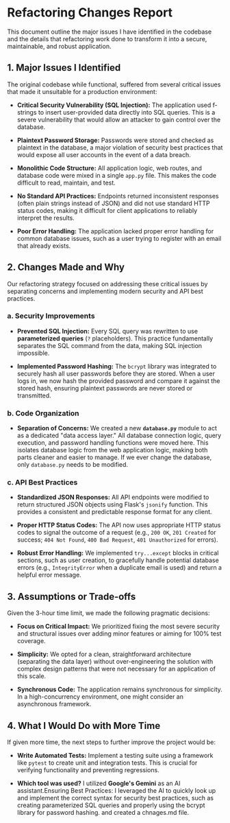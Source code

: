 # Refactoring Changes Report

This document outline the major issues  I have identified in the  codebase and the details that refactoring work done to transform it into a secure, maintainable, and robust application.

## 1. Major Issues I  Identified 

The original codebase while functional, suffered from several critical issues that made it unsuitable for a production environment:

*   **Critical Security Vulnerability (SQL Injection):** The application used f-strings to insert user-provided data directly into SQL queries. This is a severe vulnerability that would allow an attacker to gain control over the database.

*   **Plaintext Password Storage:** Passwords were stored and checked as plaintext in the database, a major violation of security best practices that would expose all user accounts in the event of a data breach.

*   **Monolithic Code Structure:** All application logic, web routes, and database code were mixed in a single `app.py` file. This makes the code difficult to read, maintain, and test.

*   **No Standard API Practices:** Endpoints returned inconsistent responses (often plain strings instead of JSON) and did not use standard HTTP status codes, making it difficult for client applications to reliably interpret the results.

*   **Poor Error Handling:** The application lacked proper error handling for common database issues, such as a user trying to register with an email that already exists.

## 2. Changes Made and Why

Our refactoring strategy focused on addressing these critical issues by separating concerns and implementing modern security and API best practices.

### a. Security Improvements

*   **Prevented SQL Injection:** Every SQL query was rewritten to use **parameterized queries** (`?` placeholders). This practice fundamentally separates the SQL command from the data, making SQL injection impossible.

*   **Implemented Password Hashing:** The `bcrypt` library was integrated to securely hash all user passwords before they are stored. When a user logs in, we now hash the provided password and compare it against the stored hash, ensuring plaintext passwords are never stored or transmitted.

### b. Code Organization

*   **Separation of Concerns:** We created a new **`database.py`** module to act as a dedicated "data access layer." All database connection logic, query execution, and password handling functions were moved here. This isolates database logic from the web application logic, making both parts cleaner and easier to manage. If we ever change the database, only `database.py` needs to be modified.

### c. API Best Practices

*   **Standardized JSON Responses:** All API endpoints were modified to return structured JSON objects using Flask's `jsonify` function. This provides a consistent and predictable response format for any client.

*   **Proper HTTP Status Codes:** The API now uses appropriate HTTP status codes to signal the outcome of a request (e.g., `200 OK`, `201 Created` for success; `404 Not Found`, `400 Bad Request`, `401 Unauthorized` for errors).

*   **Robust Error Handling:** We implemented `try...except` blocks in critical sections, such as user creation, to gracefully handle potential database errors (e.g., `IntegrityError` when a duplicate email is used) and return a helpful error message.

## 3. Assumptions or Trade-offs

Given the 3-hour time limit, we made the following pragmatic decisions:

*   **Focus on Critical Impact:** We prioritized fixing the most severe security and structural issues over adding minor features or aiming for 100% test coverage.
*   **Simplicity:** We opted for a clean, straightforward architecture (separating the data layer) without over-engineering the solution with complex design patterns that were not necessary for an application of this scale.

*   **Synchronous Code:** The application remains synchronous for simplicity. In a high-concurrency environment, one might consider an asynchronous framework.

## 4. What I Would Do with More Time

If given more time, the next steps to further improve the project would be:

*   **Write Automated Tests:** Implement a testing suite using a framework like `pytest` to create unit and integration tests. This is crucial for verifying functionality and preventing regressions.

* **Which tool was used?**
I utilized **Google's Gemini** as an AI assistant.Ensuring Best Practices: I leveraged the AI to quickly look up and implement the correct syntax for security best practices, such as creating parameterized SQL queries and properly using the bcrypt library for password hashing. and created a chnages.md file.
